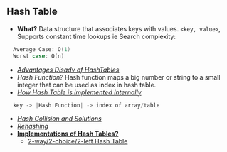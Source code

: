 ## Hash Table
- **What?** Data structure that associates keys with values. `<key, value>`, Supports constant time lookups ie Search complexity:
```c
  Average Case: O(1)
  Worst case: O(n)
```
- _[Advantages Disadv of HashTables](Advantages_Disadv_of_HashTables.md)_
- *Hash Function?* Hash function maps a big number or string to a small integer that can be used as index in hash table.
- *[How Hash Table is implemented Internally](How_HashTable_Implemented_Internally)*
```c
  key -> |Hash Function| -> index of array/table
```
- _[Hash Collision and Solutions](Hash_Collision_And_Solutions.md)_
- *[Rehashing](ReHashing.md)*
- **[Implementations of Hash Tables?](Implementations)** 
  - [2-way/2-choice/2-left Hash Table](2-left_2-Choice_HashTable)
